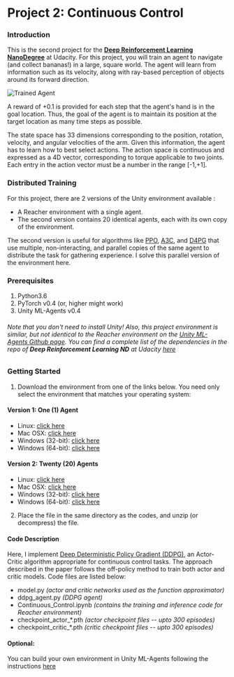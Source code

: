 [//]: # (Image References)

[image1]: https://github.com/littleaich/deep-rl-nd/blob/master/projects/02_continuous_control/figures/reacher.gif "Trained Agent"

# Project 2: Continuous Control

### Introduction

This is the second project for the [**Deep Reinforcement Learning NanoDegree**](https://github.com/udacity/deep-reinforcement-learning) at Udacity. For this project, you will train an agent to navigate (and collect bananas!) in a large, square world. The agent will learn from information such as its velocity, along with ray-based perception of objects around its forward direction.   

![Trained Agent][image1]

A reward of +0.1 is provided for each step that the agent's hand is in the goal location. Thus, the goal of the agent is to maintain its position at the target location as many time steps as possible.

The state space has 33 dimensions corresponding to the position, rotation, velocity, and angular velocities of the arm.  Given this information, the agent has to learn how to best select actions.  The action space is continuous and expressed as a 4D vector, corresponding to torque applicable to two joints. Each entry in the action vector must be a number in the range \[-1,+1\].

### Distributed Training
For this project, there are 2 versions of the Unity environment available :
* A Reacher environment with a single agent.
* The second version contains 20 identical agents, each with its own copy of the environment.

The second version is useful for algorithms like [PPO](https://arxiv.org/abs/1707.06347), [A3C](https://arxiv.org/abs/1602.01783), and [D4PG](https://arxiv.org/abs/1804.08617) that use multiple, non-interacting, and parallel copies of the same agent to distribute the task for gathering experience. I solve this parallel version of the environment here.

### Prerequisites
1. Python3.6
2. PyTorch v0.4 (or, higher might work)
3. Unity ML-Agents v0.4

###### Note that you don't need to install Unity! Also, this project environment is similar, but not identical to the Reacher environment on the [Unity ML-Agents Github page](https://github.com/Unity-Technologies/ml-agents/blob/master/docs/Learning-Environment-Examples.md). You can find a complete list of the dependencies in the repo of **Deep Reinforcement Learning ND** at Udacity [here](https://github.com/udacity/deep-reinforcement-learning#dependencies)

### Getting Started
1. Download the environment from one of the links below.  You need only select the environment that matches your operating system:

#### Version 1: One (1) Agent
- Linux: [click here](https://s3-us-west-1.amazonaws.com/udacity-drlnd/P2/Reacher/one_agent/Reacher_Linux.zip)
- Mac OSX: [click here](https://s3-us-west-1.amazonaws.com/udacity-drlnd/P2/Reacher/Reacher.app.zip)
- Windows (32-bit): [click here](https://s3-us-west-1.amazonaws.com/udacity-drlnd/P2/Reacher/Reacher_Windows_x86.zip)
- Windows (64-bit): [click here](https://s3-us-west-1.amazonaws.com/udacity-drlnd/P2/Reacher/Reacher_Windows_x86_64.zip)

#### Version 2: Twenty (20) Agents
- Linux: [click here](https://s3-us-west-1.amazonaws.com/udacity-drlnd/P2/Reacher/Reacher_Linux.zip)
- Mac OSX: [click here](https://s3-us-west-1.amazonaws.com/udacity-drlnd/P2/Reacher/Reacher.app.zip)
- Windows (32-bit): [click here](https://s3-us-west-1.amazonaws.com/udacity-drlnd/P2/Reacher/Reacher_Windows_x86.zip)
- Windows (64-bit): [click here](https://s3-us-west-1.amazonaws.com/udacity-drlnd/P2/Reacher/Reacher_Windows_x86_64.zip)

2. Place the file in the same directory as the codes, and unzip (or decompress) the file.

#### Code Description
Here, I implement [Deep Deterministic Policy Gradient (DDPG)](https://storage.googleapis.com/deepmind-media/dqn/DQNNaturePaper.pdf), an Actor-Critic algorithm appropriate for continuous control tasks. The approach described in the paper follows the off-policy method to train both actor and critic models. Code files are listed below:

* model.py _(actor and critic networks used as the function approximator)_
* ddpg_agent.py _(DDPG agent)_
* Continuous_Control.ipynb _(contains the training and inference code for Reacher environment)_
* checkpoint_actor_*.pth _(actor checkpoint files -- upto 300 episodes)_
* checkpoint_critic_*.pth _(critic checkpoint files -- upto 300 episodes)_

#### Optional:
You can build your own environment in Unity ML-Agents following the instructions [here](https://github.com/Unity-Technologies/ml-agents/blob/master/docs/Getting-Started-with-Balance-Ball.md)
